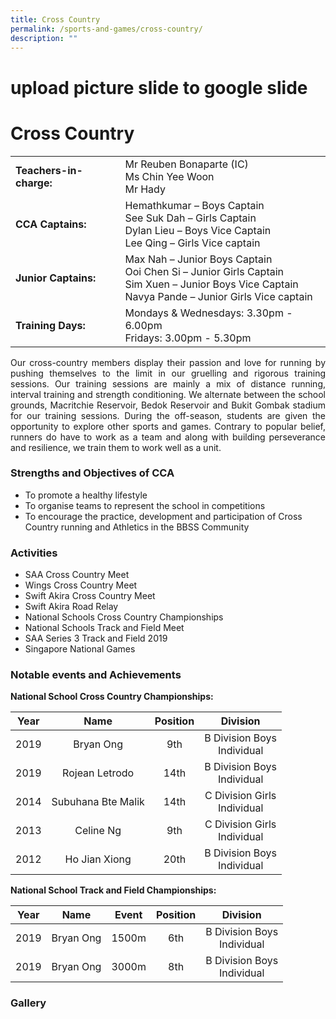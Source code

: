 ```yaml
---
title: Cross Country
permalink: /sports-and-games/cross-country/
description: ""
---
```

# upload picture slide to google slide

# Cross Country

|                     |                                     |
|---------------------|-------------------|
| **Teachers-in-charge:** | Mr Reuben Bonaparte (IC) <br>Ms Chin Yee Woon<br>Mr Hady                                                                                             |
| **CCA Captains:**       | Hemathkumar – Boys Captain<br>See Suk Dah – Girls Captain<br>Dylan Lieu – Boys Vice Captain<br>Lee Qing – Girls Vice captain                          |
| **Junior Captains:**    | Max Nah – Junior Boys Captain<br>Ooi Chen Si – Junior Girls Captain<br>Sim Xuen – Junior Boys Vice Captain<br>Navya Pande – Junior Girls Vice captain |
| **Training Days:**      | Mondays & Wednesdays: 3.30pm - 6.00pm<br>Fridays: 3.00pm - 5.30pm             |


<p style="text-align: justify;">Our cross-country members display their passion and love for running by pushing themselves to the limit in our gruelling and rigorous training sessions. Our training sessions are mainly a mix of distance running, interval training and strength conditioning. We alternate between the school grounds, Macritchie Reservoir, Bedok Reservoir and Bukit Gombak stadium for our training sessions. During the off-season, students are given the opportunity to explore other sports and games. Contrary to popular belief, runners do have to work as a team and along with building perseverance and resilience, we train them to work well as a unit.</p>

### **Strengths and Objectives of CCA**

* To promote a healthy lifestyle
* To organise teams to represent the school in competitions
* To encourage the practice, development and participation of Cross Country running and Athletics in the BBSS Community

### **Activities**

* SAA Cross Country Meet
* Wings Cross Country Meet
* Swift Akira Cross Country Meet
* Swift Akira Road Relay
* National Schools Cross Country Championships
* National Schools Track and Field Meet
* SAA Series 3 Track and Field 2019
* Singapore National Games

### **Notable events and Achievements**

**National School Cross Country Championships:**

| Year |        Name        | Position |             Division            |
|:----:|:------------------:|:--------:|:-------------------------------:|
| 2019 |      Bryan Ong     |    9th   |  B Division Boys <br>Individual |
| 2019 |   Rojean Letrodo   |   14th   |  B Division Boys <br>Individual |
| 2014 | Subuhana Bte Malik |   14th   | C Division Girls <br>Individual |
| 2013 |      Celine Ng     |    9th   | C Division Girls <br>Individual |
| 2012 |    Ho Jian Xiong   |   20th   |  B Division Boys <br>Individual |

**National School Track and Field Championships:**

| Year |    Name   | Event | Position |            Division            |
|:----:|:---------:|:-----:|:--------:|:------------------------------:|
| 2019 | Bryan Ong | 1500m |    6th   | B Division Boys <br>Individual |
| 2019 | Bryan Ong | 3000m |    8th   | B Division Boys <br>Individual |

### Gallery